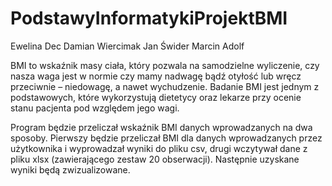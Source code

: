 # PodstawyInformatykiProjektBMI

Ewelina Dec
Damian Wiercimak
Jan Świder
Marcin Adolf

BMI to wskaźnik masy ciała, który pozwala na samodzielne wyliczenie, czy nasza waga jest w normie czy mamy nadwagę bądź otyłość lub wręcz przeciwnie – niedowagę, a nawet wychudzenie. Badanie BMI jest jednym z podstawowych, które wykorzystują dietetycy oraz lekarze przy ocenie stanu pacjenta pod względem jego wagi.

Program będzie przeliczał wskaźnik BMI danych wprowadzanych na dwa sposoby. Pierwszy będzie przeliczał BMI dla danych wprowadzanych przez użytkownika i wyprowadzał wyniki do pliku csv, drugi wczytywał dane z pliku xlsx (zawierającego zestaw 20 obserwacji). Następnie uzyskane wyniki będą zwizualizowane.
